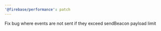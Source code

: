 ```yaml
---
'@firebase/performance': patch
---
```


Fix bug where events are not sent if they exceed sendBeacon payload limit

